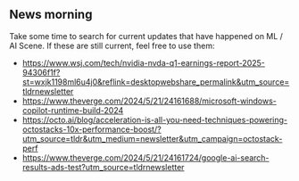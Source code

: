 <!-- # Warm Up - ML Day 2 -->

## News morning

Take some time to search for current updates that have happened on ML / AI Scene.
If these are still current, feel free to use them:


 - https://www.wsj.com/tech/nvidia-nvda-q1-earnings-report-2025-94306f1f?st=wxjk1198ml6u4j0&reflink=desktopwebshare_permalink&utm_source=tldrnewsletter
 - https://www.theverge.com/2024/5/21/24161688/microsoft-windows-copilot-runtime-build-2024
 - https://octo.ai/blog/acceleration-is-all-you-need-techniques-powering-octostacks-10x-performance-boost/?utm_source=tldr&utm_medium=newsletter&utm_campaign=octostack-perf
 - https://www.theverge.com/2024/5/21/24161724/google-ai-search-results-ads-test?utm_source=tldrnewsletter
